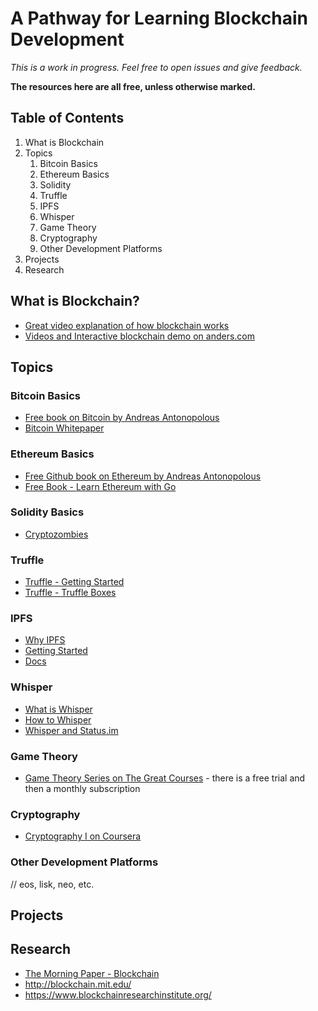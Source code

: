 # A Pathway for Learning Blockchain Development

*This is a work in progress. Feel free to open issues and give feedback.*

**The resources here are all free, unless otherwise marked.**

## Table of Contents

1. What is Blockchain
1. Topics
    1. Bitcoin Basics
    1. Ethereum Basics
    1. Solidity
    1. Truffle
    1. IPFS
    1. Whisper
    1. Game Theory
    1. Cryptography
    1. Other Development Platforms
1. Projects
1. Research

## What is Blockchain?

* [Great video explanation of how blockchain works](https://www.youtube.com/watch?v=bBC-nXj3Ng4)
* [Videos and Interactive blockchain demo on anders.com](https://anders.com/blockchain/)

## Topics

### Bitcoin Basics

* [Free book on Bitcoin by Andreas Antonopolous](https://github.com/bitcoinbook/bitcoinbook)
* [Bitcoin Whitepaper](https://bitcoin.org/bitcoin.pdf)

### Ethereum Basics

* [Free Github book on Ethereum by Andreas Antonopolous](https://github.com/ethereumbook/ethereumbook)
* [Free Book - Learn Ethereum with Go](https://goethereumbook.org/)

### Solidity Basics

* [Cryptozombies](https://cryptozombies.io/)

### Truffle

* [Truffle - Getting Started](https://www.truffleframework.com/docs/truffle/overview)
* [Truffle - Truffle Boxes](https://www.truffleframework.com/tutorials)

### IPFS

* [Why IPFS](https://ipfs.io/#why)
* [Getting Started](https://docs.ipfs.io/introduction/install/)
* [Docs](https://docs.ipfs.io/)

### Whisper

* [What is Whisper](https://github.com/ethereum/wiki/wiki/Whisper)
* [How to Whisper](https://github.com/ethereum/go-ethereum/wiki/How-to-Whisper)
* [Whisper and Status.im](https://www.sitepoint.com/ethereum-messaging-whisper-status/)

### Game Theory

* [Game Theory Series on The Great Courses](https://www.thegreatcoursesplus.com/game-theory-in-life-business-and-beyond) - there is a free trial and then a monthly subscription

### Cryptography

* [Cryptography I on Coursera](https://www.coursera.org/learn/crypto)

### Other Development Platforms

// eos, lisk, neo, etc.

## Projects

## Research

* [The Morning Paper - Blockchain](https://blog.acolyer.org/?s=blockchain)
* http://blockchain.mit.edu/
* https://www.blockchainresearchinstitute.org/

